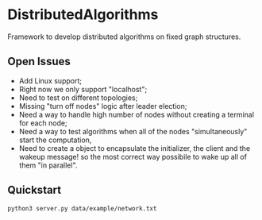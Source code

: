 # DistributedAlgorithms
Framework to develop distributed algorithms on fixed
graph structures.
## Open Issues
+ Add Linux support;
+ Right now we only support "localhost";
+ Need to test on different topologies;
+ Missing "turn off nodes" logic after leader election;
+ Need a way to handle high number of nodes without creating a terminal for each node;
+ Need a way to test algorithms when all of the nodes "simultaneously" 
    start the computation,
+ Need to create a object to encapsulate the initializer, the client 
  and the wakeup message!
  so the most correct way possibile to wake up all of them "in parallel".
## Quickstart
```bash
python3 server.py data/example/network.txt
```
